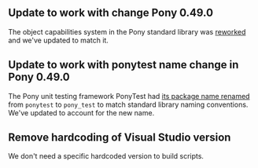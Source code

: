 ## Update to work with change Pony 0.49.0

The object capabilities system in the Pony standard library was [reworked](https://github.com/ponylang/ponyc/pull/4031) and we've updated to match it.

## Update to work with ponytest name change in Pony 0.49.0

The Pony unit testing framework PonyTest had [its package name renamed](https://github.com/ponylang/ponyc/pull/4032) from `ponytest` to `pony_test` to match standard library naming conventions. We've updated to account for the new name.

## Remove hardcoding of Visual Studio version

We don't need a specific hardcoded version to build scripts.

